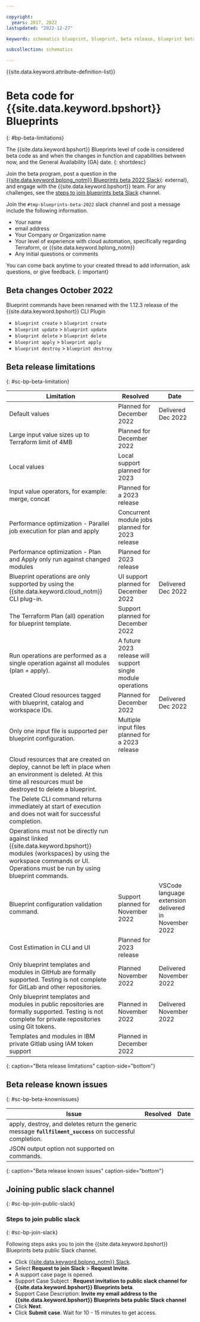 ```yaml
---

copyright:
  years: 2017, 2022
lastupdated: "2022-12-27"

keywords: schematics blueprint, blueprint, beta release, blueprint beta release

subcollection: schematics

---
```


{{site.data.keyword.attribute-definition-list}}

# Beta code for {{site.data.keyword.bpshort}} Blueprints
{: #bp-beta-limitations}

The {{site.data.keyword.bpshort}} Blueprints level of code is considered beta code as and when the changes in function and capabilities between now, and the General Availability (GA) date.
{: shortdesc}

Join the beta program, post a question in the [{{site.data.keyword.bplong_notm}} Blueprints beta 2022 Slack](https://ibm-cloud-schematics.slack.com/archives/C03MPHXKYRZ){: external}, and engage with the {{site.data.keyword.bpshort}} team. For any challenges, see the [steps to join blueprints beta Slack](/docs/schematics?topic=schematics-bp-beta-limitations#sc-bp-join-public-slack) channel.

Join the `#tmp-blueprints-beta-2022` slack channel and post a message include the following information.

- Your name
- email address
- Your Company or Organization name
- Your level of experience with cloud automation, specifically regarding Terraform, or {{site.data.keyword.bplong_notm}}
- Any initial questions or comments

You can come back anytime to your created thread to add information, ask questions, or give feedback.
{: important}

## Beta changes October 2022
Blueprint commands have been renamed with the 1.12.3 release of the {{site.data.keyword.bpshort}} CLI Plugin 
- `blueprint create` > `blueprint create`
- `blueprint update` > `blueprint update`
- `blueprint delete` > `blueprint delete`
- `blueprint apply` > `blueprint apply`
- `blueprint destroy` > `blueprint destroy` 


## Beta release limitations 
{: #sc-bp-beta-limitation}

|  Limitation | Resolved | Date |
| --- |--- | --- | 
| Default values | Planned for December 2022 | Delivered Dec 2022 |
| Large input value sizes up to Terraform limit of 4MB | Planned for December 2022 | |
| Local values | Local support planned for 2023 | |
| Input value operators, for example: merge, concat | Planned for a 2023 release | |
| Performance optimization - Parallel job execution for plan and apply | Concurrent module jobs planned for 2023 release | | 
| Performance optimization - Plan and Apply only run against changed modules | Planned for 2023 release | | 
| Blueprint operations are only supported by using the {{site.data.keyword.cloud_notm}} CLI plug-in. | UI support planned for December 2022 | Delivered Dec 2022 | 
| The Terraform Plan (all) operation for blueprint template. | Support planned for December 2022 | | 
| Run operations are performed as a single operation against all modules (plan + apply).|  A future 2023 release will support single module operations  | | 
| Created Cloud resources tagged with blueprint, catalog and workspace IDs. | Planned for December 2022  | Delivered Dec 2022 | 
| Only one input file is supported per blueprint configuration. | Multiple input files planned for a 2023 release | |
| Cloud resources that are created on deploy, cannot be left in place when an environment is deleted. At this time all resources must be destroyed to delete a blueprint. | | |  
| The Delete CLI command returns immediately at start of execution and does not wait for successful completion. | | | 
| Operations must not be directly run against linked {{site.data.keyword.bpshort}} modules (workspaces) by using the workspace commands or UI. Operations must be run by using blueprint commands. | | |
| Blueprint configuration validation command. | Support planned for November 2022 | VSCode language extension delivered in November 2022  | 
| Cost Estimation in CLI and UI | Planned for 2023 release | | 
| Only blueprint templates and modules in GitHub are formally supported. Testing is not complete for GitLab and other repositories. | Planned  November  2022 | Delivered November 2022 | 
| Only blueprint templates and modules in public repositories are formally supported. Testing is not complete for private repositories using Git tokens. | Planned in November 2022 | Delivered November 2022 | 
| Templates and modules in IBM private Gitlab using IAM token support | Planned in December 2022 |  | 
{: caption="Beta release limitations" caption-side="bottom"}

## Beta release known issues 
{: #sc-bp-beta-knownissues}

| Issue | Resolved | Date |
| --- |--- | --- | 
| apply, destroy, and deletes return the generic message **`fullfilment_success`** on successful completion. | | | 
| JSON output option not supported on commands. | | |   
{: caption="Beta release known issues" caption-side="bottom"}

## Joining public slack channel
{: #sc-bp-join-public-slack}

### Steps to join public slack
{: #sc-bp-join-slack}

Following steps asks you to join the {{site.data.keyword.bpshort}} Blueprints beta public Slack channel.
- Click [{{site.data.keyword.bplong_notm}} Slack](https://cloud.ibm.com/schematics/slack).
- Select **Request to join Slack** > **Request Invite**.
- A support case page is opened.
- Support Case Subject : **Request invitation to public slack channel for {{site.data.keyword.bpshort}} Blueprints beta**.
- Support Case Description: **Invite my email address to the {{site.data.keyword.bpshort}} Blueprints beta public Slack channel**
- Click **Next**.
- Click **Submit case**. Wait for 10 - 15 minutes to get access.
